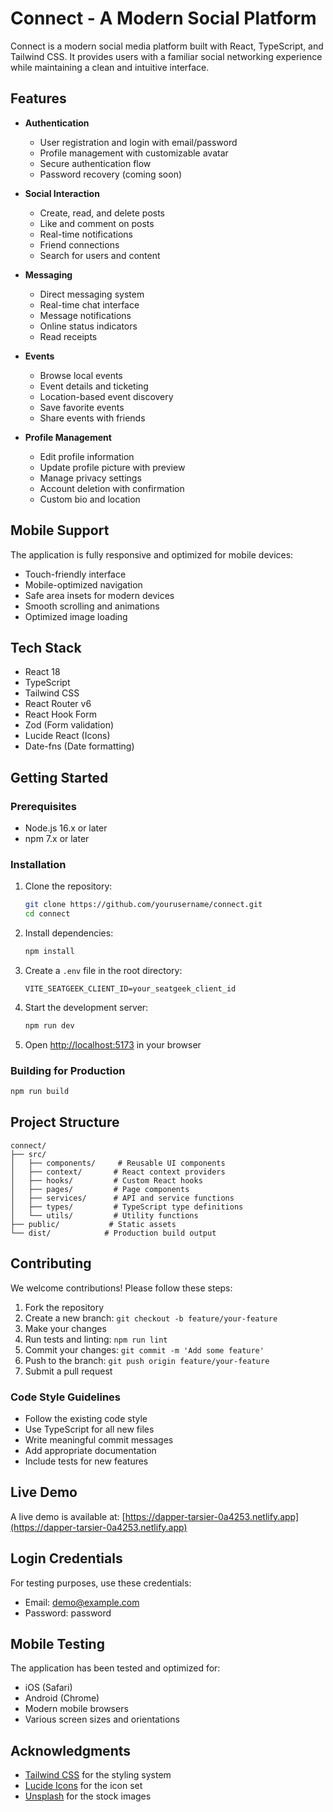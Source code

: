 # Connect - A Modern Social Platform

Connect is a modern social media platform built with React, TypeScript, and Tailwind CSS. It provides users with a familiar social networking experience while maintaining a clean and intuitive interface.

## Features

- **Authentication**
  - User registration and login with email/password
  - Profile management with customizable avatar
  - Secure authentication flow
  - Password recovery (coming soon)

- **Social Interaction**
  - Create, read, and delete posts
  - Like and comment on posts
  - Real-time notifications
  - Friend connections
  - Search for users and content

- **Messaging**
  - Direct messaging system
  - Real-time chat interface
  - Message notifications
  - Online status indicators
  - Read receipts

- **Events**
  - Browse local events
  - Event details and ticketing
  - Location-based event discovery
  - Save favorite events
  - Share events with friends

- **Profile Management**
  - Edit profile information
  - Update profile picture with preview
  - Manage privacy settings
  - Account deletion with confirmation
  - Custom bio and location

## Mobile Support

The application is fully responsive and optimized for mobile devices:
- Touch-friendly interface
- Mobile-optimized navigation
- Safe area insets for modern devices
- Smooth scrolling and animations
- Optimized image loading

## Tech Stack

- React 18
- TypeScript
- Tailwind CSS
- React Router v6
- React Hook Form
- Zod (Form validation)
- Lucide React (Icons)
- Date-fns (Date formatting)

## Getting Started

### Prerequisites

- Node.js 16.x or later
- npm 7.x or later

### Installation

1. Clone the repository:
   ```bash
   git clone https://github.com/yourusername/connect.git
   cd connect
   ```

2. Install dependencies:
   ```bash
   npm install
   ```

3. Create a `.env` file in the root directory:
   ```env
   VITE_SEATGEEK_CLIENT_ID=your_seatgeek_client_id
   ```

4. Start the development server:
   ```bash
   npm run dev
   ```

5. Open [http://localhost:5173](http://localhost:5173) in your browser

### Building for Production

```bash
npm run build
```

## Project Structure

```
connect/
├── src/
│   ├── components/     # Reusable UI components
│   ├── context/       # React context providers
│   ├── hooks/         # Custom React hooks
│   ├── pages/         # Page components
│   ├── services/      # API and service functions
│   ├── types/         # TypeScript type definitions
│   └── utils/         # Utility functions
├── public/           # Static assets
└── dist/            # Production build output
```

## Contributing

We welcome contributions! Please follow these steps:

1. Fork the repository
2. Create a new branch: `git checkout -b feature/your-feature`
3. Make your changes
4. Run tests and linting: `npm run lint`
5. Commit your changes: `git commit -m 'Add some feature'`
6. Push to the branch: `git push origin feature/your-feature`
7. Submit a pull request

### Code Style Guidelines

- Follow the existing code style
- Use TypeScript for all new files
- Write meaningful commit messages
- Add appropriate documentation
- Include tests for new features

## Live Demo

A live demo is available at: [https://dapper-tarsier-0a4253.netlify.app](https://dapper-tarsier-0a4253.netlify.app)

## Login Credentials

For testing purposes, use these credentials:
- Email: demo@example.com
- Password: password

## Mobile Testing

The application has been tested and optimized for:
- iOS (Safari)
- Android (Chrome)
- Modern mobile browsers
- Various screen sizes and orientations

## Acknowledgments

- [Tailwind CSS](https://tailwindcss.com/) for the styling system
- [Lucide Icons](https://lucide.dev/) for the icon set
- [Unsplash](https://unsplash.com/) for the stock images